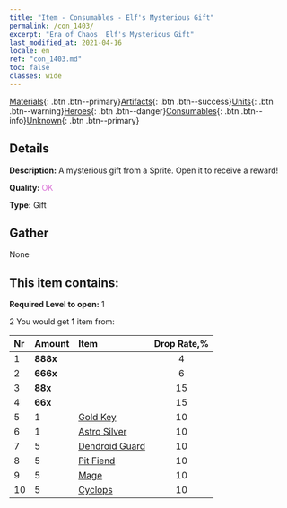 ```yaml
---
title: "Item - Consumables - Elf's Mysterious Gift"
permalink: /con_1403/
excerpt: "Era of Chaos  Elf's Mysterious Gift"
last_modified_at: 2021-04-16
locale: en
ref: "con_1403.md"
toc: false
classes: wide
---
```

 [Materials](/Items/){: .btn .btn--primary}[Artifacts](/Items/Artifacts/){: .btn .btn--success}[Units](/Items/Units/){: .btn .btn--warning}[Heroes](/Items/Heroes/){: .btn .btn--danger}[Consumables](/Items/Consumables/){: .btn .btn--info}[Unknown](/Items/Unknown/){: .btn .btn--primary}

## Details
 **Description:** A mysterious gift from a Sprite. Open it to receive a reward!

 **Quality:** <span style="color: #DA70D6">OK</span>

 **Type:** Gift

## Gather

  None

## This item contains:

 **Required Level to open:** 1

 2 You would get **1** item  from:

  | Nr | Amount |     Item    | Drop Rate,% |
  |:---|:-------|:------------|:---------:|
  | 1 |  **888x** | <i class="fas fa-gem"/> | 4 | 
  | 2 |  **666x** | <i class="fas fa-gem"/> | 6 | 
  | 3 |  **88x** | <i class="fas fa-gem"/> | 15 | 
  | 4 |  **66x** | <i class="fas fa-gem"/> | 15 | 
  | 5 | 1 | [Gold Key](/Items/con_783/) | 10 | 
  | 6 | 1 | [Astro Silver](/Items/con_969/) | 10 | 
  | 7 | 5 | [Dendroid Guard](/Items/unt_203/) | 10 | 
  | 8 | 5 | [Pit Fiend](/Items/unt_230/) | 10 | 
  | 9 | 5 | [Mage](/Items/unt_238/) | 10 | 
  | 10 | 5 | [Cyclops](/Items/unt_222/) | 10 | 
